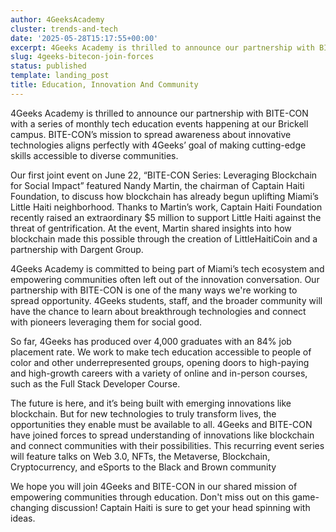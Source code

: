 ```yaml
---
author: 4GeeksAcademy
cluster: trends-and-tech
date: '2025-05-28T15:17:55+00:00'
excerpt: 4Geeks Academy is thrilled to announce our partnership with BITE-CON
slug: 4geeks-bitecon-join-forces
status: published
template: landing_post
title: Education, Innovation And Community
---
```

4Geeks Academy is thrilled to announce our partnership with BITE-CON with a series of monthly tech education events happening at our Brickell campus. BITE-CON’s mission to spread awareness about innovative technologies aligns perfectly with 4Geeks’ goal of making cutting-edge skills accessible to diverse communities.

Our first joint event on June 22, “BITE-CON Series: Leveraging Blockchain for Social Impact” featured Nandy Martin, the chairman of Captain Haiti Foundation, to discuss how blockchain has already begun uplifting Miami’s Little Haiti neighborhood. Thanks to Martin’s work, Captain Haiti Foundation recently raised an extraordinary $5 million to support Little Haiti against the threat of gentrification. At the event, Martin shared insights into how blockchain made this possible through the creation of LittleHaitiCoin and a partnership with Dargent Group.

4Geeks Academy is committed to being part of Miami’s tech ecosystem and empowering communities often left out of the innovation conversation. Our partnership with BITE-CON is one of the many ways we're working to spread opportunity. 4Geeks students, staff, and the broader community will have the chance to learn about breakthrough technologies and connect with pioneers leveraging them for social good.

So far, 4Geeks has produced over 4,000 graduates with an 84% job placement rate. We work to make tech education accessible to people of color and other underrepresented groups, opening doors to high-paying and high-growth careers with a variety of online and in-person courses, such as the Full Stack Developer Course.

The future is here, and it’s being built with emerging innovations like blockchain. But for new technologies to truly transform lives, the opportunities they enable must be available to all. 4Geeks and BITE-CON have joined forces to spread understanding of innovations like blockchain and connect communities with their possibilities. This recurring event series will feature talks on Web 3.0, NFTs, the Metaverse, Blockchain, Cryptocurrency, and eSports to the Black and Brown community

We hope you will join 4Geeks and BITE-CON in our shared mission of empowering communities through education. Don't miss out on this game-changing discussion! Captain Haiti is sure to get your head spinning with ideas.